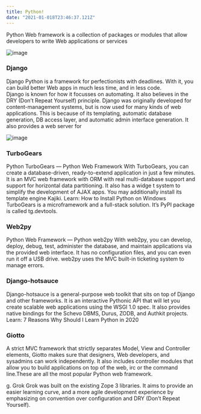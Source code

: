 ```yaml
---
title: Python!
date: "2021-01-018T23:46:37.121Z"
---
```

Python Web framework is a collection of packages or modules that allow developers to write Web applications or services

![image](https://user-images.githubusercontent.com/54213137/116364051-6a8dd800-a821-11eb-8ef2-470810753425.png)


### Django
Django Python is a framework for perfectionists with deadlines. With it, you can build better Web apps in much less time, and in less code.  
Django is known for how it focusses on automating. It also believes in the DRY (Don’t Repeat Yourself) principle.
Django was originally developed for content-management systems, but is now used for many kinds of web applications. This is because of its 
templating, automatic database generation, DB access layer, and automatic admin interface generation. It also provides a web server for


![image](https://user-images.githubusercontent.com/54213137/116363219-86dd4500-a820-11eb-9961-bf33adc097e3.png)


### TurboGears
Python TurboGears — Python Web Framework
With TurboGears, you can create a database-driven, ready-to-extend application in just a few minutes.
It is an MVC web framework with ORM with real multi-database support and support for horizontal data partitioning. It also has a widge
t system to simplify the development of AJAX apps. You may additionally install its template engine Kajiki.
Learn: How to Install Python on Windows
TurboGears is a microframework and a full-stack solution. It’s PyPI package is called tg.devtools.

### Web2py
Python Web Framework — Python web2py
With web2py, you can develop, deploy, debug, test, administer the database, and maintain applications via the provided web interface.
 It has no configuration files, and you can even run it off a USB drive.
web2py uses the MVC built-in ticketing system to manage errors.

### Django-hotsauce
Django-hotsauce is a general-purpose web toolkit that sits on top of Django and other frameworks. It is an interactive Pythonic API
 that will let you create scalable web applications using the WSGI 1.0 spec. It also provides native bindings for the Schevo DBMS,
 Durus, ZODB, and Authkit projects.
Learn: 7 Reasons Why Should I Learn Python in 2020


### Giotto
A strict MVC framework that strictly separates Model, View and Controller elements, Giotto makes sure that designers, 
Web developers, and sysadmins can work independently. It also includes controller modules that allow you to build 
applications on top of the web, irc or the command line.These are all the most popular Python web framework.

g. Grok
Grok was built on the existing Zope 3 libraries. It aims to provide an easier learning curve, and a more agile development experience 
by emphasizing on convention over configuration and DRY (Don’t Repeat Yourself).


